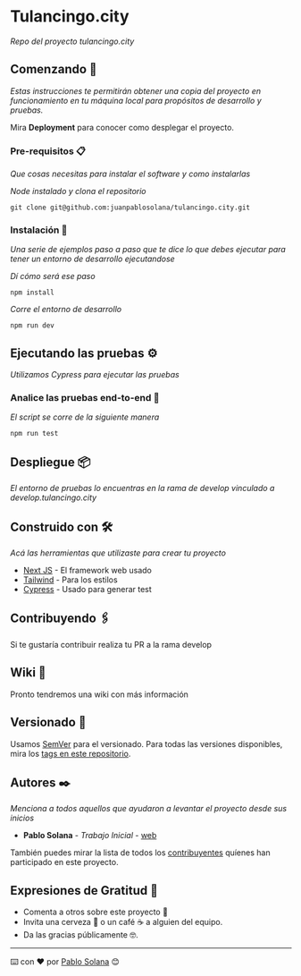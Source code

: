 # Tulancingo.city

_Repo del proyecto tulancingo.city_

## Comenzando 🚀

_Estas instrucciones te permitirán obtener una copia del proyecto en funcionamiento en tu máquina local para propósitos de desarrollo y pruebas._

Mira **Deployment** para conocer como desplegar el proyecto.


### Pre-requisitos 📋

_Que cosas necesitas para instalar el software y como instalarlas_

_Node instalado y clona el repositorio_

```
git clone git@github.com:juanpablosolana/tulancingo.city.git
```

### Instalación 🔧

_Una serie de ejemplos paso a paso que te dice lo que debes ejecutar para tener un entorno de desarrollo ejecutandose_

_Dí cómo será ese paso_

```
npm install
```

_Corre el entorno de desarrollo_

```
npm run dev
```

## Ejecutando las pruebas ⚙️

_Utilizamos Cypress para ejecutar las pruebas_

### Analice las pruebas end-to-end 🔩

_El script se corre de la siguiente manera_

```
npm run test
```

## Despliegue 📦

_El entorno de pruebas lo encuentras en la rama de develop vinculado a develop.tulancingo.city_

## Construido con 🛠️

_Acá las herramientas que utilizaste para crear tu proyecto_

* [Next JS](https://nextjs.org) - El framework web usado
* [Tailwind](https://tailwindcss.com) - Para los estilos
* [Cypress](https://www.cypress.io) - Usado para generar test

## Contribuyendo 🖇️

Si te gustaría contribuir realiza tu PR a la rama develop
## Wiki 📖

Pronto tendremos una wiki con más información
## Versionado 📌

Usamos [SemVer](http://semver.org/) para el versionado. Para todas las versiones disponibles, mira los [tags en este repositorio](https://github.com/juanpablosolana/tulancingo.city/tags).

## Autores ✒️

_Menciona a todos aquellos que ayudaron a levantar el proyecto desde sus inicios_

* **Pablo Solana** - *Trabajo Inicial* - [web](https://pablosolana.dev)

También puedes mirar la lista de todos los [contribuyentes](https://github.com/juanpablosolana/tulancingo.city/contributors) quíenes han participado en este proyecto.

## Expresiones de Gratitud 🎁

* Comenta a otros sobre este proyecto 📢
* Invita una cerveza 🍺 o un café ☕ a alguien del equipo.
* Da las gracias públicamente 🤓.
---
⌨️ con ❤️ por [Pablo Solana](https://pablosolana.dev) 😊